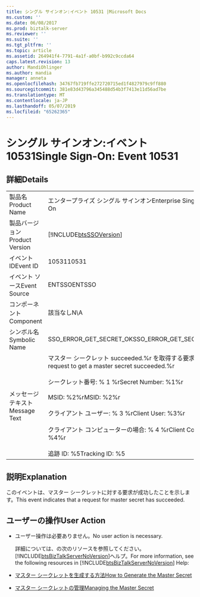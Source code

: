 ```yaml
---
title: シングル サインオン:イベント 10531 |Microsoft Docs
ms.custom: ''
ms.date: 06/08/2017
ms.prod: biztalk-server
ms.reviewer: ''
ms.suite: ''
ms.tgt_pltfrm: ''
ms.topic: article
ms.assetid: 264941f4-7791-4a1f-a0bf-b992c9ccda64
caps.latest.revision: 13
author: MandiOhlinger
ms.author: mandia
manager: anneta
ms.openlocfilehash: 34767fb719ffe272720715ed1f4827979c9ff880
ms.sourcegitcommit: 381e83d43796a345488d54b3f7413e11d56ad7be
ms.translationtype: MT
ms.contentlocale: ja-JP
ms.lasthandoff: 05/07/2019
ms.locfileid: "65262365"
---
```

# <a name="single-sign-on-event-10531"></a><span data-ttu-id="3e958-102">シングル サインオン:イベント 10531</span><span class="sxs-lookup"><span data-stu-id="3e958-102">Single Sign-On: Event 10531</span></span>
## <a name="details"></a><span data-ttu-id="3e958-103">詳細</span><span class="sxs-lookup"><span data-stu-id="3e958-103">Details</span></span>  

|                 |                                                                                                                                                                                                  |
|-----------------|--------------------------------------------------------------------------------------------------------------------------------------------------------------------------------------------------|
|  <span data-ttu-id="3e958-104">製品名</span><span class="sxs-lookup"><span data-stu-id="3e958-104">Product Name</span></span>   |                                                                                    <span data-ttu-id="3e958-105">エンタープライズ シングル サインオン</span><span class="sxs-lookup"><span data-stu-id="3e958-105">Enterprise Single Sign-On</span></span>                                                                                     |
| <span data-ttu-id="3e958-106">製品バージョン</span><span class="sxs-lookup"><span data-stu-id="3e958-106">Product Version</span></span> |                                                                    [!INCLUDE[btsSSOVersion](../includes/btsssoversion-md.md)]                                                                    |
|    <span data-ttu-id="3e958-107">イベント ID</span><span class="sxs-lookup"><span data-stu-id="3e958-107">Event ID</span></span>     |                                                                                              <span data-ttu-id="3e958-108">10531</span><span class="sxs-lookup"><span data-stu-id="3e958-108">10531</span></span>                                                                                               |
|  <span data-ttu-id="3e958-109">イベント ソース</span><span class="sxs-lookup"><span data-stu-id="3e958-109">Event Source</span></span>   |                                                                                              <span data-ttu-id="3e958-110">ENTSSO</span><span class="sxs-lookup"><span data-stu-id="3e958-110">ENTSSO</span></span>                                                                                              |
|    <span data-ttu-id="3e958-111">コンポーネント</span><span class="sxs-lookup"><span data-stu-id="3e958-111">Component</span></span>    |                                                                                               <span data-ttu-id="3e958-112">該当なし</span><span class="sxs-lookup"><span data-stu-id="3e958-112">N\A</span></span>                                                                                                |
|  <span data-ttu-id="3e958-113">シンボル名</span><span class="sxs-lookup"><span data-stu-id="3e958-113">Symbolic Name</span></span>  |                                                                                     <span data-ttu-id="3e958-114">SSO_ERROR_GET_SECRET_OK</span><span class="sxs-lookup"><span data-stu-id="3e958-114">SSO_ERROR_GET_SECRET_OK</span></span>                                                                                      |
|  <span data-ttu-id="3e958-115">メッセージ テキスト</span><span class="sxs-lookup"><span data-stu-id="3e958-115">Message Text</span></span>   | <span data-ttu-id="3e958-116">マスター シークレット succeeded.%r を取得する要求</span><span class="sxs-lookup"><span data-stu-id="3e958-116">A request to get a master secret succeeded.%r</span></span><br /><br /> <span data-ttu-id="3e958-117">シークレット番号: % 1 %r</span><span class="sxs-lookup"><span data-stu-id="3e958-117">Secret Number: %1%r</span></span><br /><br /> <span data-ttu-id="3e958-118">MSID: %2%r</span><span class="sxs-lookup"><span data-stu-id="3e958-118">MSID: %2%r</span></span><br /><br /> <span data-ttu-id="3e958-119">クライアント ユーザー: % 3 %r</span><span class="sxs-lookup"><span data-stu-id="3e958-119">Client User: %3%r</span></span><br /><br /> <span data-ttu-id="3e958-120">クライアント コンピューターの場合: % 4 %r</span><span class="sxs-lookup"><span data-stu-id="3e958-120">Client Computer: %4%r</span></span><br /><br /> <span data-ttu-id="3e958-121">追跡 ID: %5</span><span class="sxs-lookup"><span data-stu-id="3e958-121">Tracking ID: %5</span></span> |

## <a name="explanation"></a><span data-ttu-id="3e958-122">説明</span><span class="sxs-lookup"><span data-stu-id="3e958-122">Explanation</span></span>  
 <span data-ttu-id="3e958-123">このイベントは、マスター シークレットに対する要求が成功したことを示します。</span><span class="sxs-lookup"><span data-stu-id="3e958-123">This event indicates that a request for master secret has succeeded.</span></span>  

## <a name="user-action"></a><span data-ttu-id="3e958-124">ユーザーの操作</span><span class="sxs-lookup"><span data-stu-id="3e958-124">User Action</span></span>  

- <span data-ttu-id="3e958-125">ユーザー操作は必要ありません。</span><span class="sxs-lookup"><span data-stu-id="3e958-125">No user action is necessary.</span></span>  

  <span data-ttu-id="3e958-126">詳細については、の次のリソースを参照してください。[!INCLUDE[btsBizTalkServerNoVersion](../includes/btsbiztalkservernoversion-md.md)]ヘルプ。</span><span class="sxs-lookup"><span data-stu-id="3e958-126">For more information, see the following resources in [!INCLUDE[btsBizTalkServerNoVersion](../includes/btsbiztalkservernoversion-md.md)] Help:</span></span>  

- [<span data-ttu-id="3e958-127">マスター シークレットを生成する方法</span><span class="sxs-lookup"><span data-stu-id="3e958-127">How to Generate the Master Secret</span></span>](../core/how-to-generate-the-master-secret.md)  

- [<span data-ttu-id="3e958-128">マスター シークレットの管理</span><span class="sxs-lookup"><span data-stu-id="3e958-128">Managing the Master Secret</span></span>](../core/managing-the-master-secret.md)
